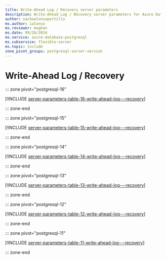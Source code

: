 ```yaml
---
title: Write-Ahead Log / Recovery server parameters
description: Write-Ahead Log / Recovery server parameters for Azure Database for PostgreSQL - Flexible Server.
author: nachoalonsoportillo
ms.author: ialonso
ms.reviewer: maghan
ms.date: 09/26/2024
ms.service: azure-database-postgresql
ms.subservice: flexible-server
ms.topic: include
zone_pivot_groups: postgresql-server-version
---
```

# Write-Ahead Log / Recovery


::: zone pivot="postgresql-16"

[!INCLUDE [server-parameters-table-16-write-ahead-log---recovery](./includes/server-parameters-table-16-write-ahead-log---recovery.md)]

::: zone-end


::: zone pivot="postgresql-15"

[!INCLUDE [server-parameters-table-15-write-ahead-log---recovery](./includes/server-parameters-table-15-write-ahead-log---recovery.md)]

::: zone-end


::: zone pivot="postgresql-14"

[!INCLUDE [server-parameters-table-14-write-ahead-log---recovery](./includes/server-parameters-table-14-write-ahead-log---recovery.md)]

::: zone-end


::: zone pivot="postgresql-13"

[!INCLUDE [server-parameters-table-13-write-ahead-log---recovery](./includes/server-parameters-table-13-write-ahead-log---recovery.md)]

::: zone-end


::: zone pivot="postgresql-12"

[!INCLUDE [server-parameters-table-12-write-ahead-log---recovery](./includes/server-parameters-table-12-write-ahead-log---recovery.md)]

::: zone-end


::: zone pivot="postgresql-11"

[!INCLUDE [server-parameters-table-11-write-ahead-log---recovery](./includes/server-parameters-table-11-write-ahead-log---recovery.md)]

::: zone-end


